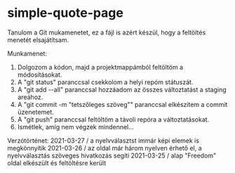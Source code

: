 # simple-quote-page

Tanulom a Git mukamenetet, ez a fájl is azért készül, hogy a feltöltés menetét elsajátítsam.

Munkamenet: 
1. Dolgozom a kódon, majd a projektmappámból feltöltöm a módosításokat.
2. A "git status" paranccsal csekkolom a helyi repóm státuszát.
3. A "git add --all" paranccsal hozzáadom az összes változtatást a staging areához.
4. A "git commit -m "tetszőleges szöveg"" paranccsal elkészítem a commit üzenetemet.
5. A "git push" paranccsal feltöltöm a távoli repóra a változtatásokat.
6. Ismétlek, amíg nem végzek mindennel...

Verzótörténet:
2021-03-27 / a nyelvválasztst immár képi elemek is megkönnyítik
2021-03-26 / az oldal már három nyelven érhető el, a nyelvválasztás szöveges hivatkozás segíti
2021-03-25 / alap "Freedom" oldal elkészült és feltöltésre került